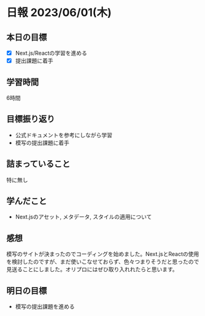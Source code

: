 # 日報 2023/06/01(木)

## 本日の目標
- [x] Next.js/Reactの学習を進める
- [x] 提出課題に着手

## 学習時間
6時間

## 目標振り返り
- 公式ドキュメントを参考にしながら学習
- 模写の提出課題に着手

## 詰まっていること
特に無し

## 学んだこと
- Next.jsのアセット, メタデータ, スタイルの適用について

## 感想
模写のサイトが決まったのでコーディングを始めました。Next.jsとReactの使用を検討したのですが、まだ使いこなせておらず、色々つまりそうだと思ったので見送ることにしました。オリプロにはぜひ取り入れれたらと思います。

## 明日の目標
- 模写の提出課題を進める
